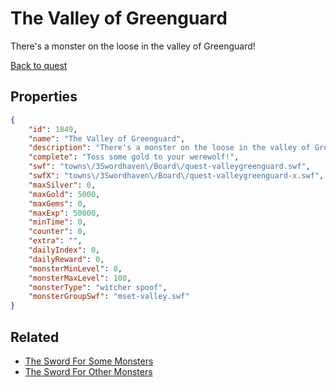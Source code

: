 # The Valley of Greenguard

There's a monster on the loose in the valley of Greenguard!

[Back to quest](../quests.md)

## Properties

```json
{
    "id": 1849,
    "name": "The Valley of Greenguard",
    "description": "There's a monster on the loose in the valley of Greenguard!",
    "complete": "Toss some gold to your werewolf!",
    "swf": "towns\/3Swordhaven\/Board\/quest-valleygreenguard.swf",
    "swfX": "towns\/3Swordhaven\/Board\/quest-valleygreenguard-x.swf",
    "maxSilver": 0,
    "maxGold": 5000,
    "maxGems": 0,
    "maxExp": 50000,
    "minTime": 0,
    "counter": 0,
    "extra": "",
    "dailyIndex": 0,
    "dailyReward": 0,
    "monsterMinLevel": 0,
    "monsterMaxLevel": 100,
    "monsterType": "witcher spoof",
    "monsterGroupSwf": "mset-valley.swf"
}
```

## Related

- [The Sword For Some Monsters](../items/20407-the-sword-for-some-monsters.md)
- [The Sword For Other Monsters](../items/20408-the-sword-for-other-monsters.md)

